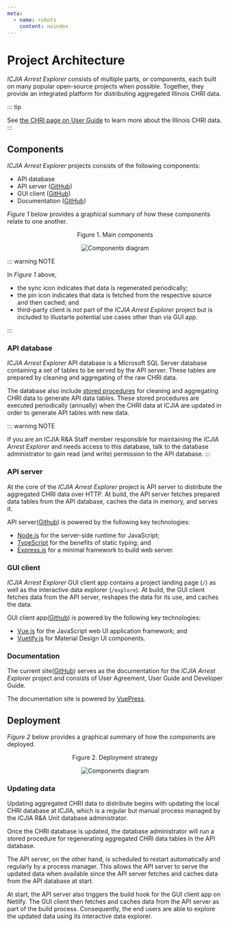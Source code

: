 ```yaml
---
meta:
  - name: robots
    content: noindex
---
```


# Project Architecture

_ICJIA Arrest Explorer_ consists of multiple parts, or components, each built on many popular open-source projects when possible. Together, they provide an integrated platform for distributing aggregated Illinois CHRI data.

::: tip

See [the CHRI page on User Guide](../guide/chri.md) to learn more about the Illinois CHRI data.
:::

## Components

_ICJIA Arrest Explorer_ projects consists of the following components:

- API database
- API server ([GitHub](https://github.com/ICJIA/arrest-explorer-api))
- GUI client ([GitHub](https://github.com/ICJIA/arrest-explorer))
- Documentation ([GitHub](https://github.com/ICJIA/arrest-explorer-docs))

_Figure 1_ below provides a graphical summary of how these components relate to one another.

<div style="text-align:center">
<span class="fig-title">Figure 1. Main components</span>

![Components diagram](/assets/diagram-components.png)

</div>

::: warning NOTE

In _Figure 1_ above,

- the sync icon indicates that data is regenerated periodically;
- the pin icon indicates that data is fetched from the respective source and then cached; and
- third-party client is _not_ part of the _ICJIA Arrest Explorer_ project but is included to illustarte potential use cases other than via GUI app.

:::

### API database

_ICJIA Arrest Explorer_ API database is a Microsoft SQL Server database containing a set of tables to be served by the API server. These tables are prepared by cleaning and aggregating of the raw CHRI data.

The database also include [stored procedures](https://docs.microsoft.com/en-us/sql/relational-databases/stored-procedures/stored-procedures-database-engine) for cleaning and aggregating CHRI data to generate API data tables. These stored procedures are executed periodically (annually) when the CHRI data at ICJIA are updated in order to generate API tables with new data.

::: warning NOTE

If you are an ICJIA R&A Staff member responsible for maintaining the _ICJIA Arrest Explorer_ and needs access to this database, talk to the database administrator to gain read (and write) permission to the API database.
:::

### API server

At the core of the _ICJIA Arrest Explorer_ project is API server to distribute the aggregated CHRI data over HTTP. At build, the API server fetches prepared data tables from the API database, caches the data in memory, and serves it.

API server([Github](https://github.com/ICJIA/arrest-explorer-api)) is powered by the following key technologies:

- [Node.js](https://nodejs.org/) for the server-side runtime for JavaScript;
- [TypeScript](https://www.typescriptlang.org/) for the benefits of static typing; and
- [Express.js](https://expressjs.com/) for a minimal framework to build web server.

### GUI client

_ICJIA Arrest Explorer_ GUI client app contains a project landing page (`/`) as well as the interactive data explorer (`/explore`). At build, the GUI client fetches data from the API server, reshapes the data for its use, and caches the data.

GUI client app([Github](https://github.com/ICJIA/arrest-explorer)) is powered by the following key technologies:

- [Vue.js](https://vuejs.org/) for the JavaScript web UI application framework; and
- [Vuetify.js](https://vuetifyjs.com/) for Material Design UI components.

### Documentation

The current site([GitHub](https://github.com/ICJIA/arrest-explorer-docs)) serves as the documentation for the _ICJIA Arrest Explorer_ project and consists of User Agreement, User Guide and Developer Guide.

The documentation site is powered by [VuePress](https://vuepress.vuejs.org/).

## Deployment

_Figure 2_ below provides a graphical summary of how the components are deployed.

<div style="text-align:center">
<span class="fig-title">Figure 2. Deployment strategy</span>

![Components diagram](/assets/diagram-deployment.png)

</div>

### Updating data

Updating aggregated CHRI data to distribute begins with updating the local CHRI database at ICJIA, which is a regular but manual process managed by the ICJIA R&A Unit database administrator.

Once the CHRI database is updated, the database administrator will run a stored procedure for regenerating aggregated CHRI data tables in the API database.

The API server, on the other hand, is scheduled to restart automatically and regularly by a process manager. This allows the API server to serve the updated data when available since the API server fetches and caches data from the API database at start.

At start, the API server also triggers the build hook for the GUI client app on Netlify. The GUI client then fetches and caches data from the API server as part of the build process. Consequently, the end users are able to explore the updated data using its interactive data explorer.

<FundingStatement />
